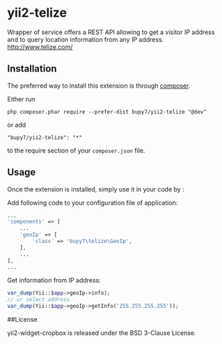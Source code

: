 yii2-telize
===========
Wrapper of service offers a REST API allowing to get a visitor IP address and 
to query location information from any IP address. http://www.telize.com/

Installation
------------

The preferred way to install this extension is through [composer](http://getcomposer.org/download/).

Either run

```
php composer.phar require --prefer-dist bupy7/yii2-telize "@dev"
```

or add

```
"bupy7/yii2-telize": "*"
```

to the require section of your `composer.json` file.


Usage
-----

Once the extension is installed, simply use it in your code by  :

Add following code to your configuration file of application:

```php
...
'components' => [
    ...
    'geoIp' => [
        'class' => 'bupy7\telize\GeoIp',
    ],
    ...
],
...
```

Get information from IP address:

```php
var_dump(Yii::$app->geoIp->info);
// or select address
var_dump(Yii::$app->geoIp->getInfo('255.255.255.255'));
```


##License

yii2-widget-cropbox is released under the BSD 3-Clause License.